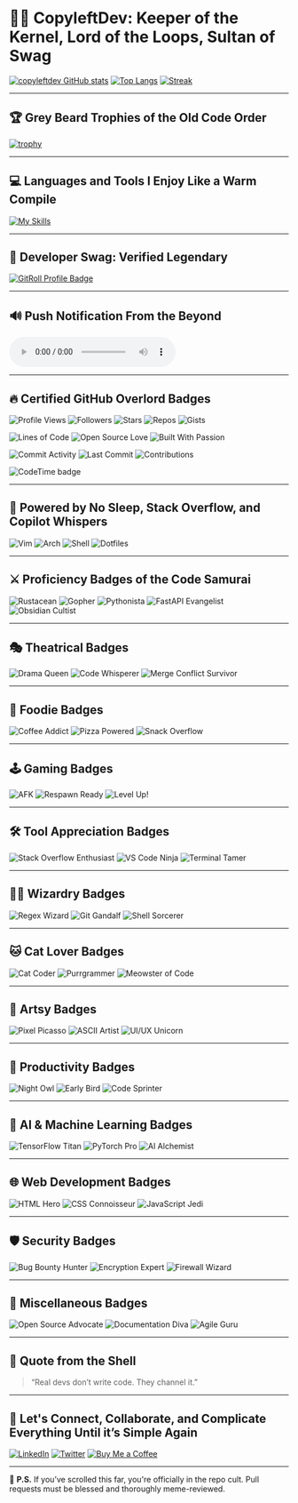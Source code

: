 # 🧙‍♂️ CopyleftDev: Keeper of the Kernel, Lord of the Loops, Sultan of Swag

[![copyleftdev GitHub stats](https://github-readme-stats.vercel.app/api?username=copyleftdev&show_icons=true&theme=tokyonight&count_private=true)](https://github.com/copyleftdev)
[![Top Langs](https://github-readme-stats.vercel.app/api/top-langs/?username=copyleftdev&layout=compact&theme=tokyonight)](https://github.com/copleftdev)
[![Streak](https://github-readme-streak-stats.herokuapp.com/?user=copyleftdev&theme=tokyonight)](https://github.com/copleftdev)

---

## 🏆 Grey Beard Trophies of the Old Code Order

[![trophy](https://github-profile-trophy.vercel.app/?username=copyleftdev&theme=gruvbox&margin-w=15&no-frame=true)](https://github.com/copleftdev/github-profile-trophy)

---

## 💻 Languages and Tools I Enjoy Like a Warm Compile

[![My Skills](https://skillicons.dev/icons?i=py,rust,go,aws,gcp,bash,docker,fastapi,firebase,git,obsidian,cypress,githubactions,htmx,postgres,rabbitmq,redis,terraform,ts,zig)](https://skillicons.dev)

---

## 🧢 Developer Swag: Verified Legendary

<a href="https://gitroll.io/profile/uB8fjxzB4NHUkjkK1pggNJbWLqz93" target="_blank">
  <img src="https://gitroll.io/api/badges/profiles/v1/uB8fjxzB4NHUkjkK1pggNJbWLqz93" alt="GitRoll Profile Badge"/>
</a>

---

## 🔊 Push Notification From the Beyond

<audio controls>
  <source src="gc.mp3" type="audio/mpeg">
  Your browser does not support the audio element.
</audio>

---

## 🔥 Certified GitHub Overlord Badges

![Profile Views](https://komarev.com/ghpvc/?username=copyleftdev&label=👀+Profile+Views)
![Followers](https://img.shields.io/github/followers/copyleftdev?label=🙌+Followers)
![Stars](https://img.shields.io/github/stars/copyleftdev?style=flat-square&label=⭐+Repo+Stars)
![Repos](https://badgen.net/github/repos/copyleftdev)
![Gists](https://badgen.net/github/gists/copyleftdev)

![Lines of Code](https://img.shields.io/badge/Lines%20of%20Code-Over%2090K-00b300)
![Open Source Love](https://badges.frapsoft.com/os/v1/open-source.svg?v=103)
![Built With Passion](https://img.shields.io/badge/Built%20With-Pure%20🔥%20and%20☕-red)

![Commit Activity](https://img.shields.io/github/commit-activity/m/copyleftdev/github-readme)
![Last Commit](https://img.shields.io/github/last-commit/copyleftdev/github-readme)
![Contributions](https://img.shields.io/github/contributions/copyleftdev?style=plastic)

![CodeTime badge](https://img.shields.io/endpoint?url=https://codetime-api.datreks.com/badge/9329?logoColor=white%26project=copyleftdev&style=for-the-badge)

---

## 🧠 Powered by No Sleep, Stack Overflow, and Copilot Whispers

![Vim](https://img.shields.io/badge/Editor-Vim-019733?logo=vim)
![Arch](https://img.shields.io/badge/OS-Arch%20Linux-1793d1?logo=arch-linux)
![Shell](https://img.shields.io/badge/Shell-Zsh-89e051?logo=gnu-bash)
![Dotfiles](https://img.shields.io/badge/Dotfiles-Blessed-informational)

---

## ⚔️ Proficiency Badges of the Code Samurai

![Rustacean](https://img.shields.io/badge/Rustacean-🦀-orange)
![Gopher](https://img.shields.io/badge/Gopher-Approved-blue)
![Pythonista](https://img.shields.io/badge/Pythonista-🐍-yellow)
![FastAPI Evangelist](https://img.shields.io/badge/FastAPI-Jedi-green)
![Obsidian Cultist](https://img.shields.io/badge/Obsidian-Vaulted-purple)

---

## 🎭 Theatrical Badges

![Drama Queen](https://img.shields.io/badge/Drama-Queen-purple)
![Code Whisperer](https://img.shields.io/badge/Code-Whisperer-blue)
![Merge Conflict Survivor](https://img.shields.io/badge/Merge%20Conflict-Survivor-red)

---

## 🍔 Foodie Badges

![Coffee Addict](https://img.shields.io/badge/Coffee-Addict-brown)
![Pizza Powered](https://img.shields.io/badge/Pizza-Powered-orange)
![Snack Overflow](https://img.shields.io/badge/Snack-Overflow-yellow)

---

## 🕹️ Gaming Badges

![AFK](https://img.shields.io/badge/AFK-%F0%9F%9A%A7-red)
![Respawn Ready](https://img.shields.io/badge/Respawn-Ready-green)
![Level Up!](https://img.shields.io/badge/Level-Up!-blue)

---

## 🛠️ Tool Appreciation Badges

![Stack Overflow Enthusiast](https://img.shields.io/badge/Stack%20Overflow-Enthusiast-orange)
![VS Code Ninja](https://img.shields.io/badge/VS%20Code-Ninja-blue)
![Terminal Tamer](https://img.shields.io/badge/Terminal-Tamer-black)

---

## 🧙‍♂️ Wizardry Badges

![Regex Wizard](https://img.shields.io/badge/Regex-Wizard-purple)
![Git Gandalf](https://img.shields.io/badge/Git-Gandalf-gray)
![Shell Sorcerer](https://img.shields.io/badge/Shell-Sorcerer-green)

---

## 🐱 Cat Lover Badges

![Cat Coder](https://img.shields.io/badge/Cat-Coder-yellow)
![Purrgrammer](https://img.shields.io/badge/Purrgrammer-orange)
![Meowster of Code](https://img.shields.io/badge/Meowster%20of%20Code-pink)

---

## 🎨 Artsy Badges

![Pixel Picasso](https://img.shields.io/badge/Pixel-Picasso-red)
![ASCII Artist](https://img.shields.io/badge/ASCII-Artist-blue)
![UI/UX Unicorn](https://img.shields.io/badge/UI%2FUX-Unicorn-purple)

---

## 🚀 Productivity Badges

![Night Owl](https://img.shields.io/badge/Night-Owl-black)
![Early Bird](https://img.shields.io/badge/Early-Bird-yellow)
![Code Sprinter](https://img.shields.io/badge/Code-Sprinter-green)

---

## 🤖 AI & Machine Learning Badges

![TensorFlow Titan](https://img.shields.io/badge/TensorFlow-Titan-orange)
![PyTorch Pro](https://img.shields.io/badge/PyTorch-Pro-red)
![AI Alchemist](https://img.shields.io/badge/AI-Alchemist-blue)

---

## 🌐 Web Development Badges

![HTML Hero](https://img.shields.io/badge/HTML-Hero-orange)
![CSS Connoisseur](https://img.shields.io/badge/CSS-Connoisseur-blue)
![JavaScript Jedi](https://img.shields.io/badge/JavaScript-Jedi-yellow)

---

## 🛡️ Security Badges

![Bug Bounty Hunter](https://img.shields.io/badge/Bug%20Bounty-Hunter-red)
![Encryption Expert](https://img.shields.io/badge/Encryption-Expert-green)
![Firewall Wizard](https://img.shields.io/badge/Firewall-Wizard-blue)

---

## 🎉 Miscellaneous Badges

![Open Source Advocate](https://img.shields.io/badge/Open%20Source-Advocate-brightgreen)
![Documentation Diva](https://img.shields.io/badge/Documentation-Diva-purple)
![Agile Guru](https://img.shields.io/badge/Agile-Guru-blue)

---

## 🧙 Quote from the Shell

> “Real devs don’t write code. They channel it.”

---

## 🤝 Let's Connect, Collaborate, and Complicate Everything Until it’s Simple Again

[![LinkedIn](https://img.shields.io/badge/LinkedIn-Connect-blue?logo=linkedin)](https://linkedin.com/in/your-profile)
[![Twitter](https://img.shields.io/badge/Twitter-@copyleftdev-1DA1F2?logo=twitter)](https://twitter.com/yourhandle)
[![Buy Me a Coffee](https://img.shields.io/badge/Buy%20Me%20a%20Coffee-Code%20Juice-orange?logo=buymeacoffee)](https://www.buymeacoffee.com/yourhandle)

---

💬 **P.S.** If you’ve scrolled this far, you're officially in the repo cult. Pull requests must be blessed and thoroughly meme-reviewed.
